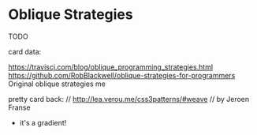 # Oblique Strategies

TODO


card data:

https://traviscj.com/blog/oblique_programming_strategies.html
https://github.com/RobBlackwell/oblique-strategies-for-programmers
Original oblique strategies
me

pretty card back:
// http://lea.verou.me/css3patterns/#weave
  // by Jeroen Franse
- it's a gradient!